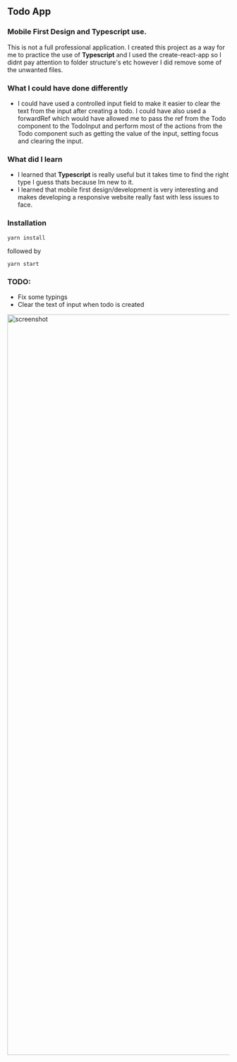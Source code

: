 ## Todo App
### Mobile First Design and Typescript use.
This is not a full professional application. I created this project as a way for me to practice the use of **Typescript** and I used the create-react-app so I didnt pay attention to folder structure's etc however I did remove some of the unwanted files.

### What I could have done differently
- I could have used a controlled input field to make it easier to clear the text from the input after creating a todo. I could have also used a forwardRef which would have allowed me to pass the ref from the Todo component to the TodoInput and perform most of the actions from the Todo component such as getting the value of the input, setting focus and clearing the input.


### What did I learn 
- I learned that **Typescript** is really useful but it takes time to find the right type I guess thats because Im new to it.
- I learned that mobile first design/development is very interesting and makes developing a responsive website really fast with less issues to face.

### Installation
```yarn install``` 

followed by

```yarn start```

### TODO: 
- Fix some typings 
- Clear the text of input when todo is created


<img width="1676" alt="screenshot" src="https://user-images.githubusercontent.com/7544317/80911521-bdc46c00-8d2e-11ea-9e1e-81131e5dc163.png">
